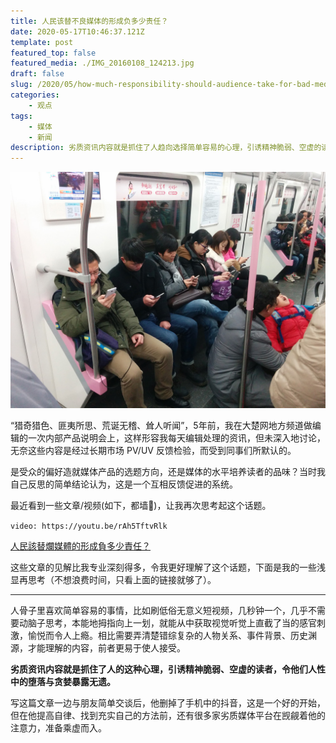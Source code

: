 ```yaml
---
title: 人民该替不良媒体的形成负多少责任？
date: 2020-05-17T10:46:37.121Z
template: post
featured_top: false
featured_media: ./IMG_20160108_124213.jpg
draft: false
slug: /2020/05/how-much-responsibility-should-audience-take-for-bad-media-quality
categories: 
    - 观点
tags:
    - 媒体
    - 新闻
description: 劣质资讯内容就是抓住了人趋向选择简单容易的心理，引诱精神脆弱、空虚的读者，令他们人性中的堕落与贪婪暴露无遗。
---
```


<!-- endExcerpt -->

![](./IMG_20160108_124213.jpg)

“猎奇猎色、匪夷所思、荒诞无稽、耸人听闻”，5年前，我在大楚网地方频道做编辑的一次内部产品说明会上，这样形容我每天编辑处理的资讯，但未深入地讨论，无奈这些内容是经过长期市场 PV/UV 反馈检验，而受到同事们所默认的。

是受众的偏好造就媒体产品的选题方向，还是媒体的水平培养读者的品味？当时我自己反思的简单结论认为，这是一个互相反馈促进的系统。

最近看到一些文章/视频(如下，都墙🧱)，让我再次思考起这个话题。

`video: https://youtu.be/rAh5TftvRlk`

[人民該替爛媒體的形成負多少責任？](https://readandanalyse.blogspot.com/2013/04/blog-post_17.html)

这些文章的见解比我专业深刻得多，令我更好理解了这个话题，下面是我的一些浅显再思考（不想浪费时间，只看上面的链接就够了）。

---

人骨子里喜欢简单容易的事情，比如刷低俗无意义短视频，几秒钟一个，几乎不需要动脑子思考，本能地拇指向上一划，就能从中获取视觉听觉上直截了当的感官刺激，愉悦而令人上瘾。相比需要弄清楚错综复杂的人物关系、事件背景、历史渊源，才能理解的内容，前者更易于使人接受。

**劣质资讯内容就是抓住了人的这种心理，引诱精神脆弱、空虚的读者，令他们人性中的堕落与贪婪暴露无遗。**

写这篇文章一边与朋友简单交谈后，他删掉了手机中的抖音，这是一个好的开始，但在他提高自律、找到充实自己的方法前，还有很多家劣质媒体平台在觊觎着他的注意力，准备乘虚而入。
